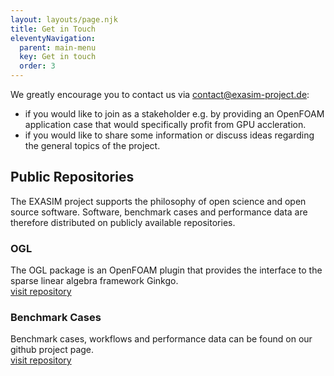 ```yaml
---
layout: layouts/page.njk
title: Get in Touch
eleventyNavigation:
  parent: main-menu
  key: Get in touch
  order: 3
---
```


We greatly encourage you to contact us via [contact@exasim-project.de](mailto:contact@exasim-project.de):
 - if you would like to join as a stakeholder e.g. by providing an OpenFOAM application case that would specifically profit from GPU accleration.  
 - if you would like to share some information or discuss ideas regarding the general topics of the project.

## Public Repositories

The EXASIM project supports the philosophy of open science and open source software. Software, benchmark cases and performance data are therefore distributed on publicly available repositories.

### OGL
The OGL package is an OpenFOAM plugin that provides the interface to the sparse linear algebra framework Ginkgo.</br>
<a href="https://github.com/hpsim/OGL" class="arrow-link">visit repository</a>

### Benchmark Cases
Benchmark cases, workflows and performance data can be found on our github project page. </br>
<a href="https://github.com/exasim-project/" class="arrow-link">visit repository</a>
